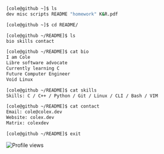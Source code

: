 ```bash
[cole@github ~]$ ls
dev misc scripts README "homework" K&R.pdf

[cole@github ~]$ cd README/

[cole@github ~/README]$ ls
bio skills contact

[cole@github ~/README]$ cat bio
I am Cole
Libre software advocate
Currently learning C
Future Computer Engineer
Void Linux

[cole@github ~/README]$ cat skills
Skills: C / C++ / Python / Git / Linux / CLI / Bash / VIM

[cole@github ~/README]$ cat contact
Email: cole@colex.dev
Website: colex.dev
Matrix: colexdev

[cole@github ~/README]$ exit
```

![Profile views](https://komarev.com/ghpvc/?username=colexdev&label=Profile%20views&color=0e75b6&style=flat) 

